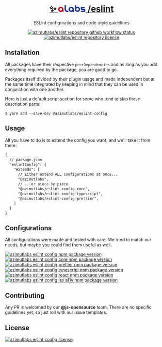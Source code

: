 <h1 align="center">
  <a href="https://alabs.team">
    ✨
    <img
      height="22.5"
      src="https://raw.githubusercontent.com/azimutlabs/logos/master/little_logo.png"
      alt="azimutlabs logo"
    />
    /eslint
  </a>
</h1>

<p align="center">ESLint configurations and code-style guidelines</p>

<p align="center">
  <a href="https://github.com/azimutlabs/eslint/actions?query=workflow%3A%22Lint+and+Test%22">
    <img
      src="https://github.com/azimutlabs/eslint/workflows/Lint%20and%20Test/badge.svg"
      alt="azimutlabs/eslint repository github workflow status"
    />
  </a>
  <a href="https://github.com/azimutlabs/eslint/blob/master/LICENSE">
    <img
      src="https://img.shields.io/github/license/azimutlabs/eslint?label=License"
      alt="azimutlabs/eslint repository license"
    />
  </a>
</p>

## Installation
All packages have their respective `peerDependencies` and as long as you add everything required
by the package, you are good to go.

Packages itself divided by their plugin usage and made independent but at the same time integrated by keeping in mind that they can be used in conjunction with one another.

Here is just a default script section for some who tend to skip these description parts:
```shell
$ yarn add --save-dev @azimutlabs/eslint-config
```

## Usage
All you have to do is to extend the config you want, and we'll take it from there:
```json5
{
  // package.json
  "eslintConfig": {
    "extends": [
      // Either extend ALL configurations at once...
      "@azimutlabs",
      // ...or piece by piece
      "@azimutlabs/eslint-config-core",
      "@azimutlabs/eslint-config-typescript",
      "@azimutlabs/eslint-config-prettier",
    ]
  }
}
```

## Configurations
All configurations were made and tested with care. We tried to match our needs, but maybe you
could find them useful as well.

[![azimutlabs eslint config npm package version](https://img.shields.io/npm/v/@azimutlabs/eslint-config.svg?label=@azimutlabs/eslint-config)](packages/eslint-config)
[![azimutlabs eslint config core npm package version](https://img.shields.io/npm/v/@azimutlabs/eslint-config-core.svg?label=@azimutlabs/eslint-config-core)](packages/eslint-config-core)
[![azimutlabs eslint config prettier npm package version](https://img.shields.io/npm/v/@azimutlabs/eslint-config-prettier.svg?label=@azimutlabs/eslint-config-prettier)](packages/eslint-config-prettier)
[![azimutlabs eslint config typescript npm package version](https://img.shields.io/npm/v/@azimutlabs/eslint-config-typescript.svg?label=@azimutlabs/eslint-config-typescript)](packages/eslint-config-typescript)
[![azimutlabs eslint config react npm package version](https://img.shields.io/npm/v/@azimutlabs/eslint-config-react.svg?label=@azimutlabs/eslint-config-react)](packages/eslint-config-react)
[![azimutlabs eslint config jsx a11y npm package version](https://img.shields.io/npm/v/@azimutlabs/eslint-config-jsx-a11y.svg?label=@azimutlabs/eslint-config-jsx-a11y)](packages/eslint-config-jsx-a11y)

## Contributing
Any PR is welcomed by our **@js-opensource** team.
There are no specific guidelines yet, so just roll with our Issue templates.

## License
[![azimutlabs eslint config license](https://img.shields.io/github/license/azimutlabs/eslint?label=as%20always&color=informational)](LICENSE)
